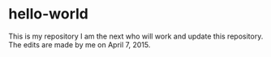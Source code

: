 # hello-world
This is my repository 
I am the next who will work and update this repository.
The edits are made by me on April 7, 2015.
